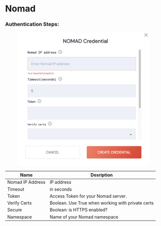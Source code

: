 # Nomad

### Authentication Steps:

<figure><img src="../../../.gitbook/assets/Screenshot 2023-04-11 at 10.15.16.jpg" alt="nomad credentials"><figcaption></figcaption></figure>

| Name             | Desription                                        |
| ---------------- | ------------------------------------------------- |
| Nomad IP Address | IP address                                        |
| Timeout          | in seconds                                        |
| Token            | Access Token for your Nomad server.               |
| Verify Certs     | Boolean. Use True when working with private certs |
| Secure           | Boolean: is HTTPS enabled?                        |
| Namespace        | Name of your Nomad namespace                      |

